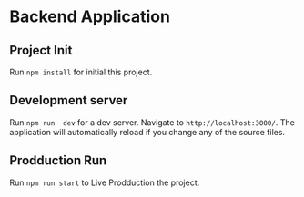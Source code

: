 # Backend Application

## Project Init
Run `npm install` for initial this project.

## Development server

Run `npm run  dev` for a dev server. Navigate to `http://localhost:3000/`. The application will automatically reload if you change any of the source files.

## Prodduction Run

Run `npm run start` to Live Prodduction the project.

